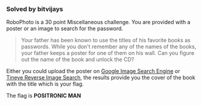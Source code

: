 ### Solved by bitvijays

RoboPhoto is a 30 point Miscellaneous challenge. You are provided with a poster or an image to search for the password.

> Your father has been known to use the titles of his favorite books as passwords. While you don't remember any of the names of the books, your father keeps a poster for one of them on his wall. Can you figure out the name of the book and unlock the CD?

Either you could upload the poster on <a href="https://images.google.com/">Google Image Search Engine</a> or <a href="https://www.tineye.com/">Tineye Reverse Image Search</a>, the results provide you the cover of the book with the title which is your flag.

The flag is **POSITRONIC MAN**


